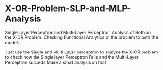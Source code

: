 # X-OR-Problem-SLP-and-MLP-Analysis
Single Layer Perceptron and Multi-Layer Perceptron. Analysis of Both on the X-OR Problem. Checking Functional Analytics of the problem to both the models.

Just use the Single and Multi Layer perceptron to analyse the X-OR problem to check how the Single layer Perceptron Fails and the Multi-Layer Perceptron succeds.Made a small analysis on that
